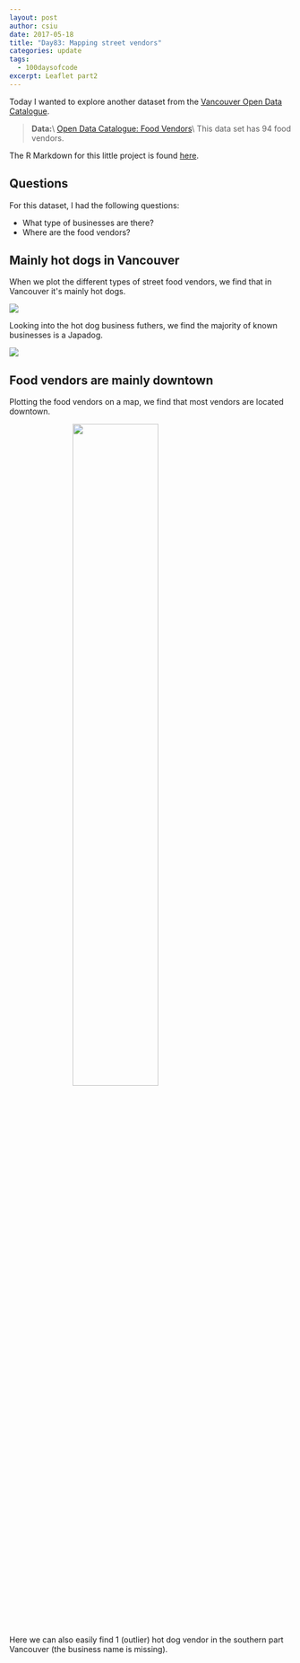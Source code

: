 ```yaml
---
layout: post
author: csiu
date: 2017-05-18
title: "Day83: Mapping street vendors"
categories: update
tags:
  - 100daysofcode
excerpt: Leaflet part2
---
```


Today I wanted to explore another dataset from the [Vancouver Open Data Catalogue](http://data.vancouver.ca/datacatalogue/).

> **Data:**\\
> [Open Data Catalogue: Food Vendors](http://data.vancouver.ca/datacatalogue/foodVendors.htm)\\
> This data set has 94 food vendors.


The R Markdown for this little project is found [here](https://github.com/csiu/100daysofcode/blob/master/misc/day83.Rmd).

## Questions

For this dataset, I had the following questions:

- What type of businesses are there?
- Where are the food vendors?

## Mainly hot dogs in Vancouver

When we plot the different types of street food vendors, we find that in Vancouver it's mainly hot dogs.

<img src="{{ site.baseurl }}/img/figure/2017-05-18/chart1.png" style="display: block; margin: auto;" />

Looking into the hot dog business futhers, we find the majority of known businesses is a Japadog.

<img src="{{ site.baseurl }}/img/figure/2017-05-18/chart2.png" style="display: block; margin: auto" />

## Food vendors are mainly downtown

Plotting the food vendors on a map, we find that most vendors are located downtown.

<img src="{{ site.baseurl }}/img/figure/2017-05-18/map.png" style="display: block; margin: auto; width: 55%" />

Here we can also easily find 1 (outlier) hot dog vendor in the southern part Vancouver (the business name is missing).
